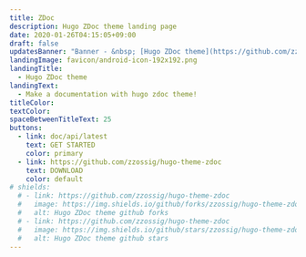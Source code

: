 ```yaml
---
title: ZDoc
description: Hugo ZDoc theme landing page
date: 2020-01-26T04:15:05+09:00
draft: false
updatesBanner: "Banner - &nbsp; [Hugo ZDoc theme](https://github.com/zzossig/hugo-theme-zdoc) &nbsp; just arrived"
landingImage: favicon/android-icon-192x192.png
landingTitle:
  - Hugo ZDoc theme
landingText:
  - Make a documentation with hugo zdoc theme!
titleColor:
textColor:
spaceBetweenTitleText: 25
buttons:
  - link: doc/api/latest
    text: GET STARTED
    color: primary
  - link: https://github.com/zzossig/hugo-theme-zdoc
    text: DOWNLOAD
    color: default
# shields:
  # - link: https://github.com/zzossig/hugo-theme-zdoc
  #   image: https://img.shields.io/github/forks/zzossig/hugo-theme-zdoc?label=Fork&style=social
  #   alt: Hugo ZDoc theme github forks
  # - link: https://github.com/zzossig/hugo-theme-zdoc
  #   image: https://img.shields.io/github/stars/zzossig/hugo-theme-zdoc?label=Star&style=social
  #   alt: Hugo ZDoc theme github stars
---
```


